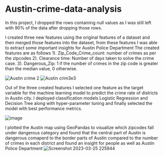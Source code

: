 # Austin-crime-data-analysis

In this project, I dropped the rows containing null values as I was still left with 90% of the data after dropping those rows.

I created three new features using the original features of a dataset and then merged those features into the dataset, from these features I was able to extract some 
important insights for Austin Police Department
The created features are as follows
1). Zip_Code_Crime_count: number of crimes as per the zipcodes
2). Clearance time: Number of days taken to solve the crime case.
3). Dangerous_Zip: 1 if the number of crimes in the zip code is greater than the median value, 0 otherwise.

![Austin crime 2](https://user-images.githubusercontent.com/77584094/228087425-2f4c7aca-e2aa-41b2-b683-ab67fbee1bd3.png)
![Austin crim3e3 ](https://user-images.githubusercontent.com/77584094/228089348-9619b4ed-e4ca-48f4-9d02-be9db7356f83.png)


Out of the three created features I selected one feature as the target variable for the machine learning model to predict the crime rate of districts in Austin city. 
I deployed classification models Logistic Regression and Decision Tree along with hyper-parameter tuning 
and finally selected the model with best performance metrics.

![image](https://user-images.githubusercontent.com/77584094/228095052-64039166-8a08-4e00-ba89-91a6dd65ab08.png)


I plotted the Austin map using GeoPandas to visualize which zipcodes fall under dangerous category and found that the central part of Austin is dangerous comaperd to the border parts of Austin compared to the 
number of crimes in each district and found an insight for people as well as Austin Police Department
![Screenshot 2023-03-25 225944](https://user-images.githubusercontent.com/77584094/228089617-d8ee8ebc-9875-4b37-adf6-afff0a516bbf.png)

